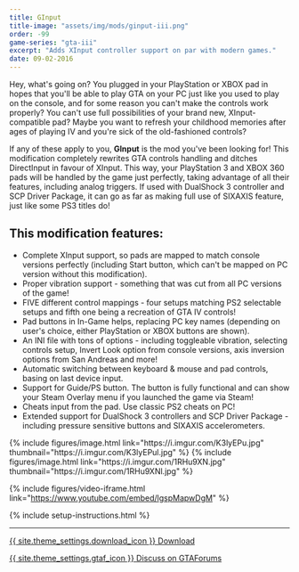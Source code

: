 ```yaml
---
title: GInput
title-image: "assets/img/mods/ginput-iii.png"
order: -99
game-series: "gta-iii"
excerpt: "Adds XInput controller support on par with modern games."
date: 09-02-2016
---
```

Hey, what's going on? You plugged in your PlayStation or XBOX pad in hopes that you'll be able to play GTA on your PC just like you used to play on the console, and for some reason you can't make the controls work properly? You can't use full possibilities of your brand new, XInput-compatible pad? Maybe you want to refresh your childhood memories after ages of playing IV and you're sick of the old-fashioned controls?

If any of these apply to you, **GInput** is the mod you've been looking for! This modification completely rewrites GTA controls handling and ditches DirectInput in favour of XInput. This way, your PlayStation 3 and XBOX 360 pads will be handled by the game just perfectly, taking advantage of all their features, including analog triggers. If used with DualShock 3 controller and SCP Driver Package, it can go as far as making full use of SIXAXIS feature, just like some PS3 titles do!

## This modification features:
* Complete XInput support, so pads are mapped to match console versions perfectly (including Start button, which can't be mapped on PC version without this modification).
* Proper vibration support - something that was cut from all PC versions of the game!
* FIVE different control mappings - four setups matching PS2 selectable setups and fifth one being a recreation of GTA IV controls!
* Pad buttons in In-Game helps, replacing PC key names (depending on user's choice, either PlayStation or XBOX buttons are shown).
* An INI file with tons of options - including toggleable vibration, selecting controls setup, Invert Look option from console versions, axis inversion options from San Andreas and more!
* Automatic switching between keyboard & mouse and pad controls, basing on last device input.
* Support for Guide/PS button. The button is fully functional and can show your Steam Overlay menu if you launched the game via Steam!
* Cheats input from the pad. Use classic PS2 cheats on PC!
* Extended support for DualShock 3 controllers and SCP Driver Package - including pressure sensitive buttons and SIXAXIS accelerometers.

<div class="media-container small">
{% include figures/image.html link="https://i.imgur.com/K3lyEPu.jpg" thumbnail="https://i.imgur.com/K3lyEPul.jpg" %}
{% include figures/image.html link="https://i.imgur.com/1RHu9XN.jpg" thumbnail="https://i.imgur.com/1RHu9XNl.jpg" %}
</div>

{% include figures/video-iframe.html link="https://www.youtube.com/embed/lgspMapwDgM" %}

{% include setup-instructions.html %}

***

<a href="https://silent.rockstarvision.com/uploads/GInputIII.zip" class="button">{{ site.theme_settings.download_icon }} Download</a>

<a href="https://gtaforums.com/topic/562765-ginput/" class="button forums" target="_blank">{{ site.theme_settings.gtaf_icon }} Discuss on GTAForums</a>

